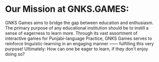 # Our Mission at GNKS.GAMES: 
GNKS Games aims to bridge the gap between education and enthusiasm. The primary purpose of any educational institution should be to instill a sense of 
eagerness to learn more. Through its vast assortment of interactive games for Punjabi-language Practice, GNKS Games serves to reinforce linguistic-learning 
in an engaging manner —— fulfilling this very purpose! Ultimately: How can one be eager to learn, if they don't enjoy doing so?
